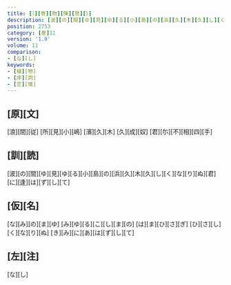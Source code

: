 ```yaml
---
title: [（][寄][物][陳][思][）]
description: [波][の][間][ゆ][見][ゆ][る][小][島][の][浜][久][木][久][し][く][な][り][ぬ][君][に][逢][は][ず][し][て]
position: 2753
category: [巻]11
version: '1.0'
volume: 11
comparison:
- [な][し]
keywords:
- [植][物]
- [序][詞]
- [恋][情]
---
```


## [原][文]

[浪][間][従] [所][見][小][嶋] [濱][久][木] [久][成][奴] [君][尓][不][相][四][手]

## [訓][読]

[波][の][間][ゆ][見][ゆ][る][小][島][の][浜][久][木][久][し][く][な][り][ぬ][君][に][逢][は][ず][し][て]

## [仮][名]

[な][み][の][ま][ゆ] [み][ゆ][る][こ][し][ま][の] [は][ま][ひ][さ][ぎ] [ひ][さ][し][く][な][り][ぬ] [き][み][に][あ][は][ず][し][て]

## [左][注]

[な][し]
